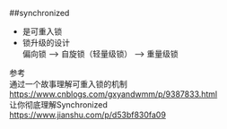 ##synchronized
+ 是可重入锁
+ 锁升级的设计  
偏向锁 --> 自旋锁（轻量级锁） --> 重量级锁  

参考  
通过一个故事理解可重入锁的机制   
https://www.cnblogs.com/gxyandwmm/p/9387833.html  
让你彻底理解Synchronized  
https://www.jianshu.com/p/d53bf830fa09